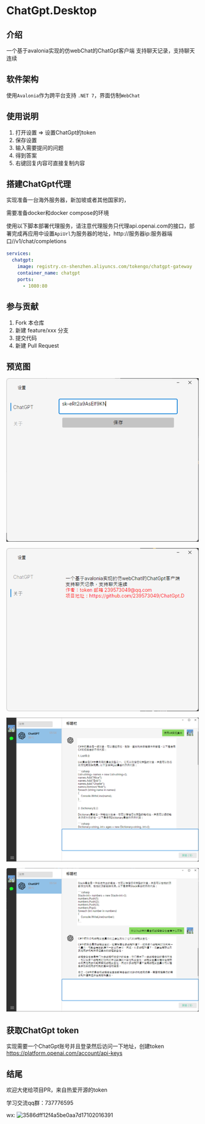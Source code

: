 # ChatGpt.Desktop

## 介绍
一个基于avalonia实现的仿webChat的ChatGpt客户端
支持聊天记录，支持聊天连续

## 软件架构
使用`Avalonia`作为跨平台支持 `.NET 7`，界面仿制`WebChat`

## 使用说明

1.  打开设置 => 设置ChatGpt的token
2.  保存设置
3.  输入需要提问的问题
4.  得到答案
5.  右键回复内容可直接复制内容

## 搭建ChatGpt代理

实现准备一台海外服务器，新加坡或者其他国家的，

需要准备docker和docker compose的环境

使用以下脚本部署代理服务，请注意代理服务只代理api.openai.com的接口，部署完成再应用中设置`ApiUrl`为服务器的地址，http://服务器ip:服务器端口//v1/chat/completions

```yml
services:
  chatgpt:
    image: registry.cn-shenzhen.aliyuncs.com/tokengo/chatgpt-gateway
    container_name: chatgpt
    ports:
      - 1080:80
```



## 参与贡献

1.  Fork 本仓库
2.  新建 feature/xxx 分支
3.  提交代码
4.  新建 Pull Request

## 预览图

![img](./img/setting-chat.png)

![img](./img/setting-about.png)

![img](./img/home.png)

![img](./img/home1.png)

## 获取ChatGpt token

实现需要一个ChatGpt账号并且登录然后访问一下地址，创建token
https://platform.openai.com/account/api-keys


## 结尾

欢迎大佬给项目PR，来自热爱开源的token

学习交流qq群：737776595

wx: ![3586dff12f4a5be0aa7d17102016391](https://user-images.githubusercontent.com/61819790/227106693-e456ba3d-1698-4e3a-9d3d-9c4c9d8dfcc7.jpg)


